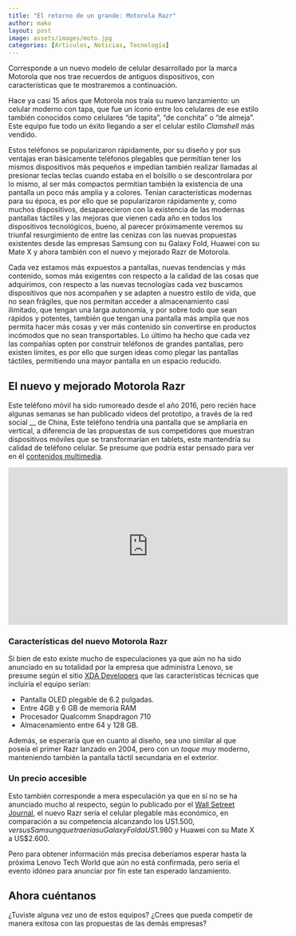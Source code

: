 ```yaml
---
title: "El retorno de un grande: Motorola Razr"
author: mako
layout: post
image: assets/images/moto.jpg
categories: [Articulos, Noticias, Tecnología]
---
```

Corresponde a un nuevo modelo de celular desarrollado por la marca Motorola que nos trae recuerdos de antiguos dispositivos, con características que te mostraremos a continuación.

Hace ya casi 15 años que Motorola nos traía su nuevo lanzamiento: un celular moderno con tapa, que fue un ícono entre los celulares de ese estilo también conocidos como celulares “de tapita”, “de conchita” o “de almeja”. Este equipo fue todo un éxito llegando a ser el celular estilo _Clamshell_ más vendido. 

Estos teléfonos se popularizaron rápidamente, por su diseño y por sus ventajas eran básicamente teléfonos plegables que permitían tener los mismos dispositivos más pequeños e impedían también realizar llamadas al presionar teclas teclas cuando estaba en el bolsillo o se descontrolara por lo mismo, al ser más compactos permitían también la existencia de una pantalla un poco más amplia y a colores. Tenían características modernas para su época, es por ello que se popularizaron rápidamente y, como muchos dispositivos, desaparecieron con la existencia de las modernas pantallas táctiles y las mejoras que vienen cada año en todos los dispositivos tecnológicos, bueno, al parecer próximamente veremos su triunfal resurgimiento de entre las cenizas con las nuevas propuestas existentes desde las empresas Samsung con su Galaxy Fold, Huawei con su Mate X y ahora también con el nuevo y mejorado Razr de Motorola.

Cada vez estamos más expuestos a pantallas, nuevas tendencias y más contenido, somos más exigentes con respecto a la calidad de las cosas que adquirimos, con respecto a las nuevas tecnologías cada vez buscamos dispositivos que nos acompañen y se adapten a nuestro estilo de vida, que no sean frágiles, que nos permitan acceder a almacenamiento casi ilimitado, que tengan una larga autonomía, y por sobre todo que sean rápidos y potentes, también que tengan una pantalla más amplia que nos permita hacer más cosas y ver más contenido sin convertirse en productos incómodos que no sean transportables. Lo último ha hecho que cada vez las compañías opten por construir teléfonos de grandes pantallas, pero existen límites, es por ello que surgen ideas como plegar las pantallas táctiles, permitiendo una mayor pantalla en un espacio reducido.

## El nuevo y mejorado Motorola Razr

Este teléfono móvil ha sido rumoreado desde el año 2016, pero recién hace algunas semanas se han publicado videos del prototipo, a través de la red social __ de China, Este teléfono tendría una pantalla que se ampliaría en vertical, a diferencia de las propuestas de sus competidores que muestran dispositivos móviles que se transformarían en tablets, este mantendría su calidad de teléfono celular. Se presume que podría estar pensado para ver en él [contenidos multimedia](https://www.cnet.com/es/noticias/motorola-razr-caracteristicas-precio-lanzamiento-rumores-2019/).

<iframe width="560" height="315" src="https://www.youtube.com/embed/xxfI6-ZltWk" frameborder="0" allow="accelerometer; autoplay; encrypted-media; gyroscope; picture-in-picture" allowfullscreen></iframe>

### Características del nuevo Motorola Razr 

Si bien de esto existe mucho de especulaciones ya que aún no ha sido anunciado en su totalidad por la empresa que administra Lenovo, se presume según el sitio [XDA Developers](https://www.xda-developers.com/motorola-razr-snapdragon-710-3d-hdr-video/) que las características técnicas que incluiría el equipo serían: 

  * Pantalla OLED plegable de 6.2 pulgadas.
  * Entre 4GB y 6 GB de memoria RAM
  * Procesador Qualcomm Snapdragon 710
  * Almacenamiento entre 64 y 128 GB.

Además, se esperaría que en cuanto al diseño, sea uno similar al que poseía el primer Razr lanzado en 2004, pero con un _toque muy_ moderno, manteniendo también la pantalla táctil secundaria en el exterior.

### Un precio accesible

Esto también corresponde a mera especulación ya que en sí no se ha anunciado mucho al respecto, según lo publicado por el [Wall Setreet Journal](https://www.wsj.com/articles/return-of-the-razrwith-a-foldable-screen-and-1-500-price-11547643601), el nuevo Razr sería el celular plegable más económico, en comparación a su competencia alcanzando los US$1.500, versus Samsung que traería su Galaxy Fold a US$1.980 y Huawei con su Mate X a US$2.600.

Pero para obtener información más precisa deberíamos esperar hasta la próxima Lenovo Tech World que aún no está confirmada, pero sería el evento idóneo para anunciar por fín este tan esperado lanzamiento.

## Ahora cuéntanos 

¿Tuviste alguna vez uno de estos equipos? ¿Crees que pueda competir de manera exitosa con las propuestas de las demás empresas?
